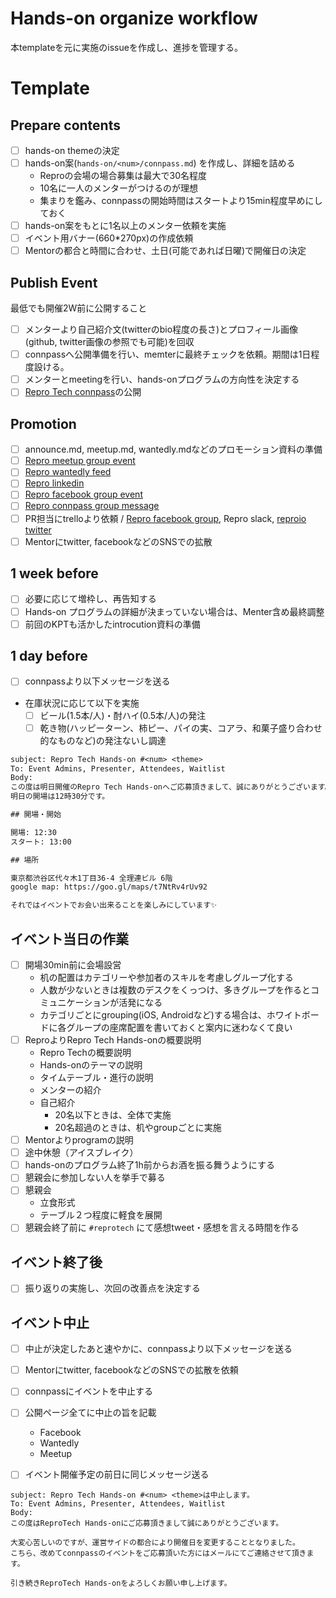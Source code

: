 # Hands-on organize workflow

本templateを元に実施のissueを作成し、進捗を管理する。

# Template

## Prepare contents

- [ ] hands-on themeの決定
- [ ] hands-on案(`hands-on/<num>/connpass.md`) を作成し、詳細を詰める
    - Reproの会場の場合募集は最大で30名程度
    - 10名に一人のメンターがつけるのが理想
    - 集まりを鑑み、connpassの開始時間はスタートより15min程度早めにしておく
- [ ] hands-on案をもとに1名以上のメンター依頼を実施
- [ ] イベント用バナー(660*270px)の作成依頼
- [ ] Mentorの都合と時間に合わせ、土日(可能であれば日曜)で開催日の決定

## Publish Event

最低でも開催2W前に公開すること

- [ ] メンターより自己紹介文(twitterのbio程度の長さ)とプロフィール画像(github, twitter画像の参照でも可能)を回収
- [ ] connpassへ公開準備を行い、memterに最終チェックを依頼。期間は1日程度設ける。
- [ ] メンターとmeetingを行い、hands-onプログラムの方向性を決定する
- [ ] [Repro Tech connpass](https://repro-tech.connpass.com/)の公開

## Promotion

- [ ] announce.md, meetup.md, wantedly.mdなどのプロモーション資料の準備
- [ ] [Repro meetup group event](https://www.meetup.com/reproio/)
- [ ] [Repro wantedly feed](https://www.wantedly.com/companies/repro/feed)
- [ ] [Repro linkedin](https://www.linkedin.com/company/repro-inc-/)
- [ ] [Repro facebook group event](https://www.facebook.com/pg/reproio/events/)
- [ ] [Repro connpass group message](https://repro.connpass.com/)
- [ ] PR担当にtrelloより依頼 / [Repro facebook group](https://www.facebook.com/reproio/), Repro slack, [reproio twitter](https://twitter.com/reproio?lang=en)
- [ ] Mentorにtwitter, facebookなどのSNSでの拡散

## 1 week before

- [ ] 必要に応じて増枠し、再告知する
- [ ] Hands-on プログラムの詳細が決まっていない場合は、Menter含め最終調整
- [ ] 前回のKPTも活かしたintrocution資料の準備

## 1 day before

- [ ] connpassより以下メッセージを送る
- 在庫状況に応じて以下を実施
    - [ ] ビール(1.5本/人)・酎ハイ(0.5本/人)の発注
    - [ ] 乾き物(ハッピーターン、柿ピー、パイの実、コアラ、和菓子盛り合わせ的なものなど)の発注ないし調達

```txt
subject: Repro Tech Hands-on #<num> <theme>
To: Event Admins, Presenter, Attendees, Waitlist
Body:
この度は明日開催のRepro Tech Hands-onへご応募頂きまして、誠にありがとうございます。
明日の開場は12時30分です。

## 開場・開始

開場: 12:30
スタート: 13:00

## 場所

東京都渋谷区代々木1丁目36-4 全理連ビル 6階
google map: https://goo.gl/maps/t7NtRv4rUv92

それではイベントでお会い出来ることを楽しみにしています✨
```

## イベント当日の作業

- [ ] 開場30min前に会場設営
    - 机の配置はカテゴリーや参加者のスキルを考慮しグループ化する
    - 人数が少ないときは複数のデスクをくっつけ、多きグループを作るとコミュニケーションが活発になる
    - カテゴリごとにgrouping(iOS, Androidなど)する場合は、ホワイトボードに各グループの座席配置を書いておくと案内に迷わなくて良い
- [ ] ReproよりRepro Tech Hands-onの概要説明
    - Repro Techの概要説明
    - Hands-onのテーマの説明
    - タイムテーブル・進行の説明
    - メンターの紹介
    - 自己紹介
        - 20名以下ときは、全体で実施
        - 20名超過のときは、机やgroupごとに実施
- [ ] Mentorよりprogramの説明
- [ ] 途中休憩（アイスブレイク）
- [ ] hands-onのプログラム終了1h前からお酒を振る舞うようにする
- [ ] 懇親会に参加しない人を挙手で募る
- [ ] 懇親会
    - 立食形式
    - テーブル２つ程度に軽食を展開
- [ ] 懇親会終了前に `#reprotech` にて感想tweet・感想を言える時間を作る

## イベント終了後

- [ ] 振り返りの実施し、次回の改善点を決定する

## イベント中止

- [ ] 中止が決定したあと速やかに、connpassより以下メッセージを送る
- [ ] Mentorにtwitter, facebookなどのSNSでの拡散を依頼
- [ ] connpassにイベントを中止する
- [ ] 公開ページ全てに中止の旨を記載
    - Facebook
    - Wantedly
    - Meetup

- [ ] イベント開催予定の前日に同じメッセージ送る
```
subject: Repro Tech Hands-on #<num> <theme>は中止します。
To: Event Admins, Presenter, Attendees, Waitlist
Body:
この度はReproTech Hands-onにご応募頂きまして誠にありがとうございます。

大変心苦しいのですが、運営サイドの都合により開催日を変更することとなりました。
こちら、改めてconnpassのイベントをご応募頂いた方にはメールにてご連絡させて頂きます。

引き続きReproTech Hands-onをよろしくお願い申し上げます。
```